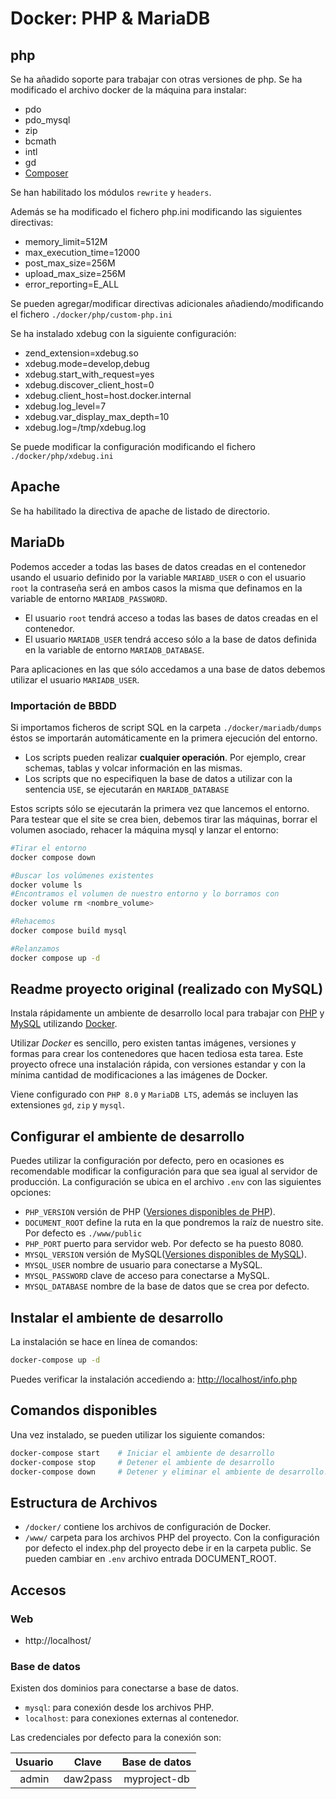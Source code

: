 # Docker: PHP & MariaDB

## php
Se ha añadido soporte para trabajar con otras versiones de php. Se ha modificado el archivo docker de la máquina para instalar:

* pdo
* pdo_mysql
* zip
* bcmath
* intl
* gd
* [Composer](https://getcomposer.org/)

Se han habilitado los módulos `rewrite` y `headers`. 

Además se ha modificado el fichero php.ini modificando las siguientes directivas:

* memory_limit=512M
* max_execution_time=12000
* post_max_size=256M
* upload_max_size=256M
* error_reporting=E_ALL

Se pueden agregar/modificar directivas adicionales añadiendo/modificando el fichero `./docker/php/custom-php.ini`

Se ha instalado xdebug con la siguiente configuración:

* zend_extension=xdebug.so
* xdebug.mode=develop,debug
* xdebug.start_with_request=yes
* xdebug.discover_client_host=0
* xdebug.client_host=host.docker.internal
* xdebug.log_level=7
* xdebug.var_display_max_depth=10
* xdebug.log=/tmp/xdebug.log

Se puede modificar la configuración modificando el fichero `./docker/php/xdebug.ini`

## Apache
Se ha habilitado la directiva de apache de listado de directorio.

## MariaDb
Podemos acceder a todas las bases de datos creadas en el contenedor usando el usuario definido por la variable `MARIABD_USER` o con el usuario `root` la contraseña será en ambos casos la misma que definamos en la variable de entorno `MARIADB_PASSWORD`.

* El usuario `root` tendrá acceso a todas las bases de datos creadas en el contenedor.
* El usuario `MARIADB_USER` tendrá acceso sólo a la base de datos definida en la variable de entorno `MARIADB_DATABASE`.

Para aplicaciones en las que sólo accedamos a una base de datos debemos utilizar el usuario `MARIADB_USER`.

### Importación de BBDD

Si importamos ficheros de script SQL en la carpeta `./docker/mariadb/dumps` éstos se importarán automáticamente en la primera ejecución del entorno.

* Los scripts pueden realizar **cualquier operación**. Por ejemplo, crear schemas, tablas y volcar información en las mismas.
* Los scripts que no especifiquen la base de datos a utilizar con la sentencia `USE`, se ejecutarán en `MARIADB_DATABASE`

Estos scripts sólo se ejecutarán la primera vez que lancemos el entorno. Para testear que el site se crea bien, debemos tirar las máquinas, borrar el volumen asociado, rehacer la máquina mysql y lanzar el entorno:
```zsh
#Tirar el entorno
docker compose down

#Buscar los volúmenes existentes
docker volume ls
#Encontramos el volumen de nuestro entorno y lo borramos con 
docker volume rm <nombre_volume>

#Rehacemos
docker compose build mysql

#Relanzamos
docker compose up -d
```



Readme proyecto original (realizado con MySQL)
---

Instala rápidamente un ambiente de desarrollo local para trabajar con [PHP](https://www.php.net/) y [MySQL](https://www.mysql.com/) utilizando [Docker](https://www.docker.com). 

Utilizar *Docker* es sencillo, pero existen tantas imágenes, versiones y formas para crear los contenedores que hacen tediosa esta tarea. Este proyecto ofrece una instalación rápida, con versiones estandar y con la mínima cantidad de modificaciones a las imágenes de Docker. 

Viene configurado con  `PHP 8.0` y `MariaDB LTS`, además se incluyen las extensiones `gd`, `zip` y `mysql`.

## Configurar el ambiente de desarrollo

Puedes utilizar la configuración por defecto, pero en ocasiones es recomendable modificar la configuración para que sea igual al servidor de producción. La configuración se ubica en el archivo `.env` con las siguientes opciones:

* `PHP_VERSION` versión de PHP ([Versiones disponibles de PHP](https://github.com/docker-library/docs/blob/master/php/README.md#supported-tags-and-respective-dockerfile-links)).
* `DOCUMENT_ROOT` define la ruta en la que pondremos la raíz de nuestro site. Por defecto es `./www/public`
* `PHP_PORT` puerto para servidor web. Por defecto se ha puesto 8080.
* `MYSQL_VERSION` versión de MySQL([Versiones disponibles de MySQL](https://hub.docker.com/_/mysql)).
* `MYSQL_USER` nombre de usuario para conectarse a MySQL.
* `MYSQL_PASSWORD` clave de acceso para conectarse a MySQL.
* `MYSQL_DATABASE` nombre de la base de datos que se crea por defecto.

## Instalar el ambiente de desarrollo

La instalación se hace en línea de comandos:

```zsh
docker-compose up -d
```
Puedes verificar la instalación accediendo a: [http://localhost/info.php](http://localhost/info.php)

## Comandos disponibles

Una vez instalado, se pueden utilizar los siguiente comandos:

```zsh
docker-compose start    # Iniciar el ambiente de desarrollo
docker-compose stop     # Detener el ambiente de desarrollo
docker-compose down     # Detener y eliminar el ambiente de desarrollo.
```

## Estructura de Archivos

* `/docker/` contiene los archivos de configuración de Docker.
* `/www/` carpeta para los archivos PHP del proyecto. Con la configuración por defecto el index.php del proyecto debe ir en la carpeta public. Se pueden cambiar en `.env` archivo entrada DOCUMENT_ROOT.

## Accesos

### Web

* http://localhost/

### Base de datos

Existen dos dominios para conectarse a base de datos.

* `mysql`: para conexión desde los archivos PHP.
* `localhost`: para conexiones externas al contenedor.

Las credenciales por defecto para la conexión son:

| Usuario | Clave | Base de datos |
|:---:|:---:|:---:|
| admin | daw2pass | myproject-db |
